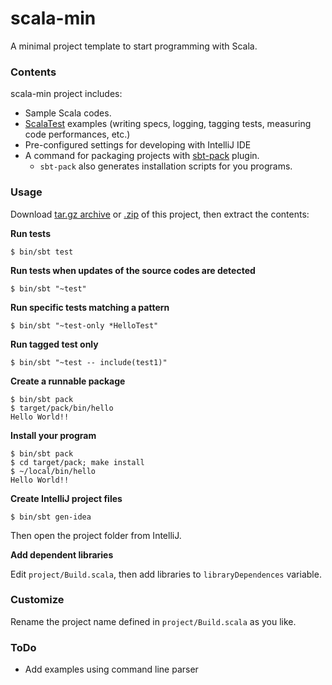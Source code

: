 scala-min
=========

A minimal project template to start programming with Scala.

### Contents

scala-min project includes:
- Sample Scala codes.
- [ScalaTest](http://www.scalatest.org/) examples (writing specs, logging, tagging tests, measuring code performances, etc.)
- Pre-configured settings for developing with IntelliJ IDE
- A command for packaging projects with [sbt-pack](http://github.com/xerial/sbt-pack) plugin.
  - `sbt-pack` also generates installation scripts for you programs.

### Usage

Download [tar.gz archive](https://github.com/xerial/scala-min/archive/scala-min-0.1.tar.gz) or [.zip](https://github.com/xerial/scala-min/archive/scala-min-0.1.zip) of this project, then extract the contents:

**Run tests**

    $ bin/sbt test

**Run tests when updates of the source codes are detected**
   
    $ bin/sbt "~test"

**Run specific tests matching a pattern**

    $ bin/sbt "~test-only *HelloTest"

**Run tagged test only**

    $ bin/sbt "~test -- include(test1)"

**Create a runnable package**
  
    $ bin/sbt pack
    $ target/pack/bin/hello
    Hello World!!

**Install your program**

    $ bin/sbt pack
    $ cd target/pack; make install
    $ ~/local/bin/hello
    Hello World!!

**Create IntelliJ project files**

    $ bin/sbt gen-idea

Then open the project folder from IntelliJ.

**Add dependent libraries**

Edit `project/Build.scala`, then add libraries to `libraryDependences` variable.

### Customize

Rename the project name defined in `project/Build.scala` as you like.

### ToDo

- Add examples using command line parser

